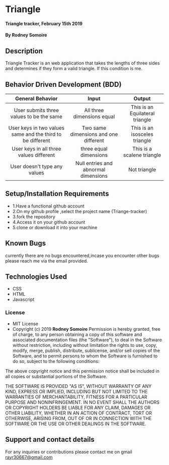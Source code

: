 # Triangle
#### Triangle tracker, February 15th 2019
#### By **Rodney Somoire**
## Description
Triangle Tracker is an web application that takes the lengths of three sides and determines if they form a valid triangle.  If this condition is me.            


## Behavior Driven Development (BDD)

| General Behavior |   Input   | Output|
| :-------------: | :-------------: |:-------------: |
| User submits three values to be the same| All three dimensions equal| This is an Equilateral triangle |
| User keys in two values same and the third to be different | Two same dimensions and one different | This is an isosceles triangle |
| User keys in all three values different | three equal dimensions| This is a scalene triangle|
| User  doesn't type any values| Null entries and abnormal dimensions | Not triangle |


## Setup/Installation Requirements
* 1.Have a functional github account
* 2.On my github profile ,select the project name (Triange-tracker)
* 3.fork the repository
* 4.Access it on your github account
* 5.clone or download it into your machine
## Known Bugs
currently there are no bugs encountered,incase you encounter other bugs please reach me via the email provided.
## Technologies Used
* CSS
* HTML
* Javascript

### License
* MIT License
* Copyright (c) 2019 **Rodney Somoire**
Permission is hereby granted, free of charge, to any person obtaining a copy of this software and associated documentation files (the "Software"), to deal in the Software without restriction, including without limitation the rights to use, copy, modify, merge, publish, distribute, sublicense, and/or sell copies of the Software, and to permit persons to whom the Software is furnished to do so, subject to the following conditions:

The above copyright notice and this permission notice shall be included in all copies or substantial portions of the Software.

THE SOFTWARE IS PROVIDED "AS IS", WITHOUT WARRANTY OF ANY KIND, EXPRESS OR IMPLIED, INCLUDING BUT NOT LIMITED TO THE WARRANTIES OF MERCHANTABILITY, FITNESS FOR A PARTICULAR PURPOSE AND NONINFRINGEMENT. IN NO EVENT SHALL THE AUTHORS OR COPYRIGHT HOLDERS BE LIABLE FOR ANY CLAIM, DAMAGES OR OTHER LIABILITY, WHETHER IN AN ACTION OF CONTRACT, TORT OR OTHERWISE, ARISING FROM, OUT OF OR IN CONNECTION WITH THE SOFTWARE OR THE USE OR OTHER DEALINGS IN THE SOFTWARE.
## Support and contact details
For any inquiries or contributions please contact me on gmail rayr30667@gmail.com
